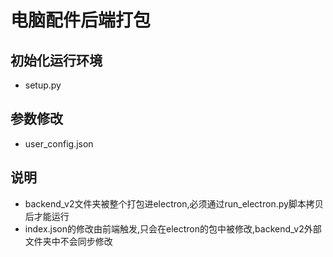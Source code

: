 # 电脑配件后端打包

## 初始化运行环境
- setup.py

## 参数修改
- user_config.json

## 说明
- backend_v2文件夹被整个打包进electron,必须通过run_electron.py脚本拷贝后才能运行
- index.json的修改由前端触发,只会在electron的包中被修改,backend_v2外部文件夹中不会同步修改